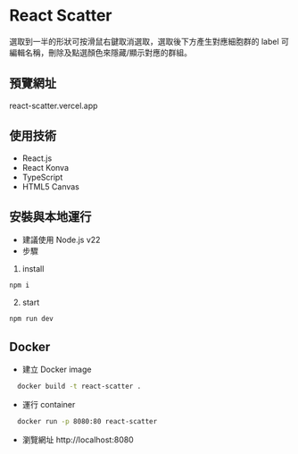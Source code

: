# React Scatter
選取到一半的形狀可按滑鼠右鍵取消選取，選取後下方產生對應細胞群的 label 可編輯名稱，刪除及點選顏色來隱藏/顯示對應的群組。

## 預覽網址
react-scatter.vercel.app

## 使用技術
- React.js
- React Konva
- TypeScript
- HTML5 Canvas

## 安裝與本地運行
- 建議使用 Node.js v22
- 步驟
1. install
```bash
npm i
```
2. start
```bash
npm run dev
```
## Docker
- 建立 Docker image
```bash
  docker build -t react-scatter .
```
- 運行 container
```bash
  docker run -p 8080:80 react-scatter
 ```
- 瀏覽網址
  http://localhost:8080
